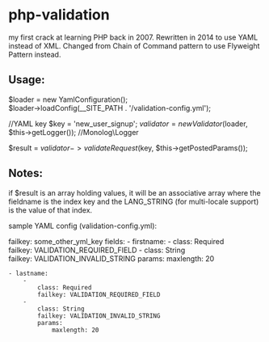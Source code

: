 php-validation
==============

my first crack at learning PHP back in 2007. Rewritten in 2014 to use YAML instead of XML.
Changed from Chain of Command pattern to use Flyweight Pattern instead.


Usage:
-----

$loader = new YamlConfiguration();        
$loader->loadConfig(__SITE_PATH . '/validation-config.yml');

//YAML key
$key = 'new_user_signup';
$validator = new Validator($loader, $this->getLogger()); //Monolog\Logger

$result = $validator->validateRequest($key, $this->getPostedParams());

Notes:
------
if $result is an array holding values, it will be an associative array
where the fieldname is the index key and the LANG_STRING (for multi-locale
support) is the value of that index.

sample YAML config (validation-config.yml):

failkey: some_other_yml_key
fields:
    - firstname:
        - 
            class: Required      
            failkey: VALIDATION_REQUIRED_FIELD
        - 
            class: String    
            failkey: VALIDATION_INVALID_STRING
            params:
                maxlength: 20

    - lastname:
        - 
            class: Required       
            failkey: VALIDATION_REQUIRED_FIELD         
        - 
            class: String
            failkey: VALIDATION_INVALID_STRING
            params:
                maxlength: 20
